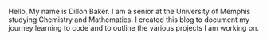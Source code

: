 Hello, My name is Dillon Baker. I am a senior at the University of Memphis studying Chemistry and Mathematics. I created this blog to document my journey learning to code and to outline the various projects I am working on. 

